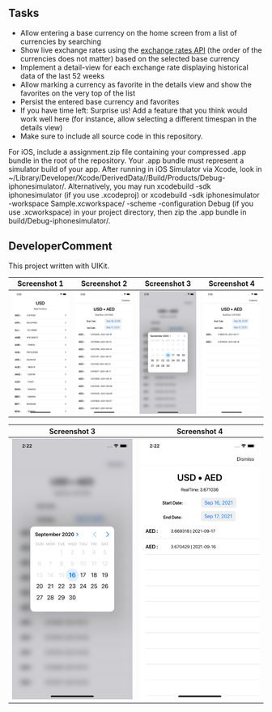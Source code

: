 ## Tasks

- Allow entering a base currency on the home screen from a list of currencies by searching
- Show live exchange rates using the [exchange rates API](https://exchangerate.host/) (the order of the currencies does not matter) based on the selected base currency
- Implement a detail-view for each exchange rate displaying historical data of the last 52 weeks
- Allow marking a currency as favorite in the details view and show the favorites on the very top of the list
- Persist the entered base currency and favorites
- If you have time left: Surprise us! Add a feature that you think would work well here (for instance, allow selecting a different timespan in the details view)
- Make sure to include all source code in this repository.

For iOS, include a assignment.zip file containing your compressed .app bundle in the root of the repository. Your .app bundle must represent a simulator build of your app. After running in iOS Simulator via Xcode, look in ~/Library/Developer/Xcode/DerivedData/<project-name>/Build/Products/Debug-iphonesimulator/. Alternatively, you may run xcodebuild -sdk iphonesimulator (if you use .xcodeproj) or xcodebuild -sdk iphonesimulator -workspace Sample.xcworkspace/ -scheme <your-scheme> -configuration Debug (if you use .xcworkspace) in your project directory, then zip the .app bundle in build/Debug-iphonesimulator/.


## DeveloperComment
This project written with UIKit.


| Screenshot 1      | Screenshot 2      | Screenshot 3      | Screenshot 4      |
|-------------------|-------------------|-------------------|-------------------|
| <img src="https://github.com/TundzhayDzhansaz/Exchange-Rate-Swift/blob/main/Screens/Screenshot1.png" width="250"> | <img src="https://github.com/TundzhayDzhansaz/Exchange-Rate-Swift/blob/main/Screens/Screenshot2.png" width="250"> | <img src="https://github.com/TundzhayDzhansaz/Exchange-Rate-Swift/blob/main/Screens/Screenshot3.png" width="250"> | <img src="https://github.com/TundzhayDzhansaz/Exchange-Rate-Swift/blob/main/Screens/Screenshot4.png" width="250">

| Screenshot 3      | Screenshot 4      |
|-------------------|-------------------|
| <img src="https://github.com/TundzhayDzhansaz/Exchange-Rate-Swift/blob/main/Screens/Screenshot3.png" width="250"> | <img src="https://github.com/TundzhayDzhansaz/Exchange-Rate-Swift/blob/main/Screens/Screenshot4.png" width="250"> |


